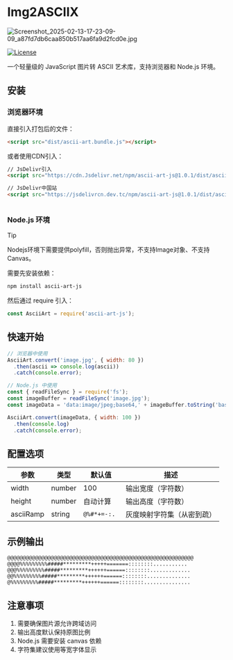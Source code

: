 # Img2ASCIIX
![Screenshot_2025-02-13-17-23-09-09_a87fd7db6caa850b517aa6fa9d2fcd0e.jpg](https://jsdelivrcn.dev.tc/gh/YShenZe/Blog-Static-Resource@main/images/Screenshot_2025-02-13-17-23-09-09_a87fd7db6caa850b517aa6fa9d2fcd0e.jpg)

[![License](https://img.shields.io/badge/license-MIT-blue.svg)](https://opensource.org/licenses/MIT)

一个轻量级的 JavaScript 图片转 ASCII 艺术库，支持浏览器和 Node.js 环境。

## 安装

### 浏览器环境
直接引入打包后的文件：
```html
<script src="dist/ascii-art.bundle.js"></script>
```

或者使用CDN引入：
```html
// JsDelivr引入
<script src="https://cdn.Jsdelivr.net/npm/ascii-art-js@1.0.1/dist/ascii-art.bundle.js"></script>

// JsDelivr中国站
<script src="https://jsdelivrcn.dev.tc/npm/ascii-art-js@1.0.1/dist/ascii-art.bundle.js"></script>



```

### Node.js 环境

> [!TIP]
> Nodejs环境下需要提供polyfill，否则抛出异常，不支持Image对象、不支持Canvas。

需要先安装依赖：
```bash
npm install ascii-art-js
```
然后通过 require 引入：
```javascript
const AsciiArt = require('ascii-art-js');
```

## 快速开始
```javascript
// 浏览器中使用
AsciiArt.convert('image.jpg', { width: 80 })
  .then(ascii => console.log(ascii))
  .catch(console.error);

// Node.js 中使用
const { readFileSync } = require('fs');
const imageBuffer = readFileSync('image.jpg');
const imageData = 'data:image/jpeg;base64,' + imageBuffer.toString('base64');

AsciiArt.convert(imageData, { width: 100 })
  .then(console.log)
  .catch(console.error);
```

## 配置选项
| 参数 | 类型 | 默认值 | 描述 |
|------|------|---------|-------------|
| width | number | 100 | 输出宽度（字符数） |
| height | number | 自动计算 | 输出高度（字符数） |
| asciiRamp | string | `@%#*+=-:. ` | 灰度映射字符集（从密到疏） |

## 示例输出
```
@@@@@@@@@@@@@@@@@@@@@@@@@@@@@@@@@@@@@@@@@@@@@@@@@@@@@@@@@@@@
@@@@%%%%%%%%%#####*********+++++=======::::::::...........
@@@%%%%%%%%%#####*********++++++======::::::::.............
@@%%%%%%%%%#####*********++++++======::::::::..............
@%%%%%%%%%#####*********++++++======::::::::...............
```

## 注意事项
1. 需要确保图片源允许跨域访问
2. 输出高度默认保持原图比例
3. Node.js 需要安装 canvas 依赖
4. 字符集建议使用等宽字体显示
